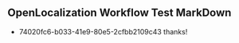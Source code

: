 ## OpenLocalization Workflow Test MarkDown
* 74020fc6-b033-41e9-80e5-2cfbb2109c43 thanks!

<!--HONumber=Aug16_HO5-->


